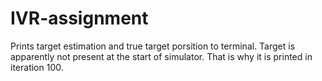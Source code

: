# IVR-assignment
Prints target estimation and true target porsition to terminal. Target is apparently not present at the start of simulator. That is why it is printed in iteration 100.
